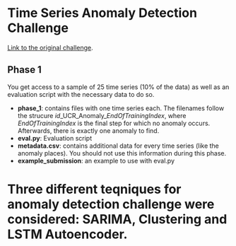# Time Series Anomaly Detection Challenge
[Link to the original challenge](https://compete.hexagon-ml.com/practice/competition/39/#description).

## Phase 1
You get access to a sample of 25 time series (10% of the data) as well as an evaluation script with the necessary data to do so.

- **phase_1**: contains files with one time series each. The filenames follow the strucure *id*\_UCR\_Anomaly\_*EndOfTrainingIndex*, where *EndOfTrainingIndex* is the final step for which no anomaly occurs. Afterwards, there is exactly one anomaly to find.
- **eval.py**: Evaluation script
- **metadata.csv**: contains additional data for every time series (like the anomaly places). You should not use this information during this phase.
- **example_submission**: an example to use with eval.py


# Three different teqniques for anomaly detection challenge were considered: SARIMA,  Clustering  and LSTM  Autoencoder.
